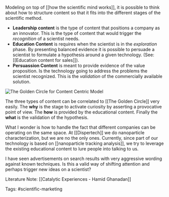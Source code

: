Modeling on top of [[how the scientific mind works]], it is possible to think about how to structure content so that it fits into the different stages of the scientific method. 

- **Leadership content** is the type of content that positions a company as an innovator. This is the type of content that would trigger the *recognition* of a scientist needs. 
- **Education Content** is requires when the scientist is in the *exploration* phase. By presenting balanced evidence it is possible to persuade a scientist to formulate a hypothesis around a given technology. (See: [[Education content for sales]]). 
- **Persuassion Content** is meant to provide evidence of the value proposition. Is the technology going to address the problems the scientist recognized. This is the *validation* of the commercially available solution. 

![The Golden Circle for Content Centric Model](/images/the_golden_circle.png)

The three types of content can be correlated to [[The Golden Circle]] very easily. The **why** is the stage to activate curiosity by asserting a provocative point of view. The **how** is provided by the educational content. Finally the **what** is the validation of the hypothesis. 

What I wonder is how to handle the fact that different companies can be operating on the same space. At [[Dispertech]] we do nanoparticle characterization, but we are no the only ones. Currently, since part of our technology is based on [[nanoparticle tracking analysis]], we try to leverage the existing educational content to lure people into talking to us. 

I have seen advertisements on search results with very aggressive wording against known techniques. Is this a valid way of shifting attention and perhaps trigger new ideas on a scientist? 

Literature Note: [[Catalytic Experiences - Hamid Ghanadan]]

Tags: #scientific-marketing 